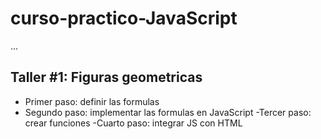 # curso-practico-JavaScript

...

## Taller #1: Figuras geometricas

- Primer paso: definir las formulas
- Segundo paso: implementar las formulas en JavaScript
-Tercer paso: crear funciones
-Cuarto paso: integrar JS con HTML  